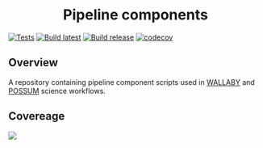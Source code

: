 <h1 align="center">Pipeline components</h1>

[![Tests](https://github.com/AusSRC/WALLABY_components/actions/workflows/tests.yaml/badge.svg)](https://github.com/AusSRC/WALLABY_components/actions/workflows/tests.yaml)
[![Build latest](https://github.com/AusSRC/WALLABY_components/actions/workflows/docker-build-latest.yml/badge.svg)](https://github.com/AusSRC/WALLABY_components/actions/workflows/docker-build-latest.yml)
[![Build release](https://github.com/AusSRC/WALLABY_components/actions/workflows/docker-build-release.yml/badge.svg)](https://github.com/AusSRC/WALLABY_components/actions/workflows/docker-build-release.yml)
[![codecov](https://codecov.io/gh/AusSRC/pipeline_components/branch/main/graph/badge.svg?token=N6MQ8W6PP9)](https://codecov.io/gh/AusSRC/pipeline_components)

## Overview

A repository containing pipeline component scripts used in [WALLABY](https://github.com/AusSRC/WALLABY_pipelines) and [POSSUM](https://github.com/AusSRC/POSSUM_workflows) science workflows.

## Covereage

<img src="https://codecov.io/gh/AusSRC/pipeline_components/branch/main/graphs/tree.svg?token=N6MQ8W6PP9"/> 
